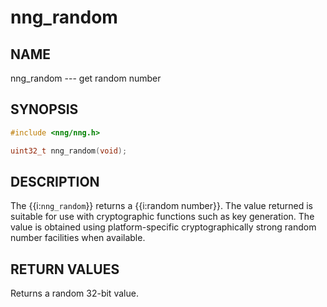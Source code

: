 # nng_random

## NAME

nng_random --- get random number

## SYNOPSIS

```c
#include <nng/nng.h>

uint32_t nng_random(void);
```

## DESCRIPTION

The {{i:`nng_random`}} returns a {{i:random number}}.
The value returned is suitable for use with cryptographic functions such as
key generation.
The value is obtained using platform-specific cryptographically strong random
number facilities when available.

## RETURN VALUES

Returns a random 32-bit value.
